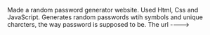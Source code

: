 Made a random password generator website. Used Html, Css and JavaScript. Generates random passwords wtih symbols and unique charcters, the way password is supposed to be. The url ---->
